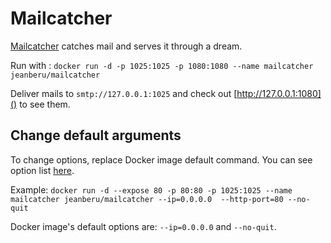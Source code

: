 # Mailcatcher

[Mailcatcher](http://mailcatcher.me) catches mail and serves it through a dream.

Run with : `docker run -d -p 1025:1025 -p 1080:1080 --name mailcatcher jeanberu/mailcatcher`

Deliver mails to `smtp://127.0.0.1:1025` and check out [http://127.0.0.1:1080]() to see them.

## Change default arguments

To change options, replace Docker image default command. You can see option list
[here](https://github.com/sj26/mailcatcher#command-line-options).

Example: `docker run -d --expose 80 -p 80:80 -p 1025:1025 --name mailcatcher jeanberu/mailcatcher --ip=0.0.0.0 
--http-port=80 --no-quit`

Docker image's default options are: `--ip=0.0.0.0` and `--no-quit`.
